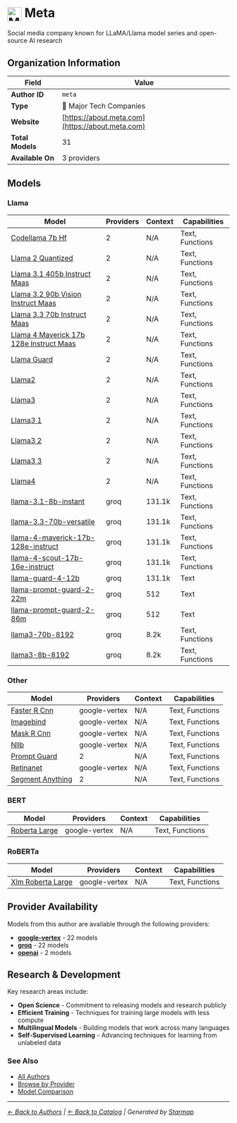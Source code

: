 # <img src="https://raw.githubusercontent.com/agentstation/starmap/master/internal/embedded/logos/meta.svg" alt="Meta" width="32" height="32" style="vertical-align: middle;"> Meta
  
  
Social media company known for LLaMA/Llama model series and open-source AI research
  
  
## Organization Information
  
| Field | Value |
|---------|---------|
| **Author ID** | `meta` |
| **Type** | 🏢 Major Tech Companies |
| **Website** | [https://about.meta.com](https://about.meta.com) |
| **Total Models** | 31 |
| **Available On** | 3 providers |

  
## Models
  
### Llama
  
| Model | Providers | Context | Capabilities |
|---------|---------|---------|---------|
| [Codellama 7b Hf](./models/codellama-7b-hf-at-codellama-7b-hf.md) | 2 | N/A | Text, Functions |
| [Llama 2 Quantized](./models/llama-2-quantized-at-llama-2-7b-chat-gptq.md) | 2 | N/A | Text, Functions |
| [Llama 3.1 405b Instruct Maas](./models/llama-3.1-405b-instruct-maas-at-001.md) | 2 | N/A | Text, Functions |
| [Llama 3.2 90b Vision Instruct Maas](./models/llama-3.2-90b-vision-instruct-maas-at-001.md) | 2 | N/A | Text, Functions |
| [Llama 3.3 70b Instruct Maas](./models/llama-3.3-70b-instruct-maas-at-001.md) | 2 | N/A | Text, Functions |
| [Llama 4 Maverick 17b 128e Instruct Maas](./models/llama-4-maverick-17b-128e-instruct-maas-at-001.md) | 2 | N/A | Text, Functions |
| [Llama Guard](./models/llama-guard-at-llama-guard-4-12b.md) | 2 | N/A | Text, Functions |
| [Llama2](./models/llama2-at-llama-2-7b.md) | 2 | N/A | Text, Functions |
| [Llama3](./models/llama3-at-meta-llama-3-8b.md) | 2 | N/A | Text, Functions |
| [Llama3 1](./models/llama3_1-at-llama-3.1-8b-instruct.md) | 2 | N/A | Text, Functions |
| [Llama3 2](./models/llama3-2-at-llama-3.2-90b-vision.md) | 2 | N/A | Text, Functions |
| [Llama3 3](./models/llama3-3-at-llama-3.3-70b-instruct.md) | 2 | N/A | Text, Functions |
| [Llama4](./models/llama4-at-llama-4-maverick-17b-128e-instruct.md) | 2 | N/A | Text, Functions |
| [llama-3.1-8b-instant](./models/llama-3.1-8b-instant.md) | groq | 131.1k | Text, Functions |
| [llama-3.3-70b-versatile](./models/llama-3.3-70b-versatile.md) | groq | 131.1k | Text, Functions |
| [llama-4-maverick-17b-128e-instruct](./models/meta-llama-llama-4-maverick-17b-128e-instruct.md) | groq | 131.1k | Text, Functions |
| [llama-4-scout-17b-16e-instruct](./models/meta-llama-llama-4-scout-17b-16e-instruct.md) | groq | 131.1k | Text, Functions |
| [llama-guard-4-12b](./models/meta-llama-llama-guard-4-12b.md) | groq | 131.1k | Text |
| [llama-prompt-guard-2-22m](./models/meta-llama-llama-prompt-guard-2-22m.md) | groq | 512 | Text |
| [llama-prompt-guard-2-86m](./models/meta-llama-llama-prompt-guard-2-86m.md) | groq | 512 | Text |
| [llama3-70b-8192](./models/llama3-70b-8192.md) | groq | 8.2k | Text, Functions |
| [llama3-8b-8192](./models/llama3-8b-8192.md) | groq | 8.2k | Text, Functions |

  
### Other
  
| Model | Providers | Context | Capabilities |
|---------|---------|---------|---------|
| [Faster R Cnn](./models/faster-r-cnn-at-001.md) | google-vertex | N/A | Text, Functions |
| [Imagebind](./models/imagebind-at-imagebind-feature-embedding-generation.md) | google-vertex | N/A | Text, Functions |
| [Mask R Cnn](./models/mask-r-cnn-at-001.md) | google-vertex | N/A | Text, Functions |
| [Nllb](./models/nllb-at-nllb-200-distilled-600m.md) | google-vertex | N/A | Text, Functions |
| [Prompt Guard](./models/prompt-guard-at-llama-prompt-guard-2-22m.md) | 2 | N/A | Text, Functions |
| [Retinanet](./models/retinanet-at-001.md) | google-vertex | N/A | Text, Functions |
| [Segment Anything](./models/segment-anything-at-sam-vit-large.md) | 2 | N/A | Text, Functions |

  
### BERT
  
| Model | Providers | Context | Capabilities |
|---------|---------|---------|---------|
| [Roberta Large](./models/roberta-large-at-roberta-large.md) | google-vertex | N/A | Text, Functions |

  
### RoBERTa
  
| Model | Providers | Context | Capabilities |
|---------|---------|---------|---------|
| [Xlm Roberta Large](./models/xlm-roberta-large-at-xlm-roberta-large.md) | google-vertex | N/A | Text, Functions |

  
## Provider Availability
  
Models from this author are available through the following providers:
  
  
- **[google-vertex](../../providers/google-vertex/)** - 22 models
- **[groq](../../providers/groq/)** - 22 models
- **[openai](../../providers/openai/)** - 2 models
  
## Research & Development
  
Key research areas include:
- **Open Science** - Commitment to releasing models and research publicly
- **Efficient Training** - Techniques for training large models with less compute
- **Multilingual Models** - Building models that work across many languages
- **Self-Supervised Learning** - Advancing techniques for learning from unlabeled data
  
### See Also
  
- [All Authors](../)
- [Browse by Provider](../../providers/)
- [Model Comparison](../../models/)
  
---
*_[← Back to Authors](../) | [← Back to Catalog](../../) | Generated by [Starmap](https://github.com/agentstation/starmap)_*